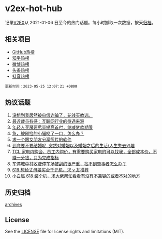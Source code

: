 # v2ex-hot-hub

 记录[V2EX](https://www.v2ex.com/)从 2021-01-06 日至今的热门话题。每小时抓取一次数据，按天[归档](archives)。
 
 ## 相关项目

- [GitHub热榜](https://github.com/snaildev/github-hot-hub)
- [知乎热榜](https://github.com/snaildev/zhihu-hot-hub)
- [微博热榜](https://github.com/snaildev/weibo-hot-hub)
- [头条热榜](https://github.com/snaildev/toutiao-hot-hub)
- [抖音热榜](https://github.com/snaildev/douyin-hot-hub)


 `更新时间：2023-05-25 12:07:21 +0800`

## 热议话题

1. [没想到我居然被电信诈骗了，花钱买教训。](https://www.v2ex.com/t/942642)
1. [最近裁员有感：互联网行业的待遇来源](https://www.v2ex.com/t/942555)
1. [年轻人买房要尽量提高首付，缩减贷款期限](https://www.v2ex.com/t/942740)
1. [急，被刚捡的小猫咬了一口，怎么办？](https://www.v2ex.com/t/942624)
1. [求一个跟女朋友分享照片的软件](https://www.v2ex.com/t/942572)
1. [到底要不要结婚呢, 突然对婚姻以及婚姻之后的生活/人生失去兴趣](https://www.v2ex.com/t/942620)
1. [TCL 家电内购会，员工内购价，有需要购买家电的可以找我，全部成本价，不赚一分钱，只为完成指标](https://www.v2ex.com/t/942563)
1. [车停城中村收费停车场被刮的很严重，找不到肇事者怎么办？](https://www.v2ex.com/t/942734)
1. [618 想给丈母娘买台千元机，求 v 友推荐](https://www.v2ex.com/t/942550)
1. [小白趁 618 装个机，求大佬帮忙看看有没有不兼容的或者不对的地方](https://www.v2ex.com/t/942576)

## 历史归档

[archives](archives)

## License

See the [LICENSE](LICENSE) file for license rights and limitations (MIT).
